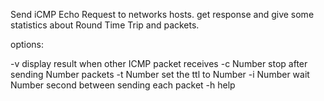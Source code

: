 Send iCMP Echo Request to networks hosts.
get response and give some statistics about Round Time Trip and packets.

options:

-v			    display result when other ICMP packet receives
-c Number	  stop after sending Number packets
-t Number	  set the ttl to Number
-i Number	  wait Number second between sending each packet
-h          help
  

